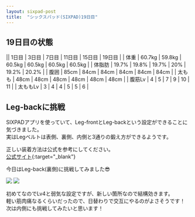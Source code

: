 ```yaml
---
layout: sixpad-post
title:  "シックスパッド(SIXPAD)19日目"
---
```


## 19日目の状態

|| 1日目 | 3日目 | 7日目 | 11日目 | 15日目 | 19日目 |
| 体重   | 60.7kg | 59.8kg | 60.5kg | 60.5kg | 60.5kg | 60.5kg |
| 体脂肪 | 19.7% | 19.8% | 19.7% | 20% | 19.2% | 20.2% |
| 腹囲 | 85cm | 84cm | 84cm | 84cm | 84cm | 84cm |
| 太もも | 48cm | 48cm | 48cm | 48cm | 48cm | 48cm |
| 腹筋Lv | 4 | 5 | 7 | 9 | 10 | 11 |
| 太ももLv | 3 | 4 | 4 | 5 | 5 | 6 |


## Leg-backに挑戦

SIXPADアプリを使っていて、Leg-frontとLeg-backという設定ができることに気づきました。  
実はLegベルトは表側、裏側、内側と3通りの鍛え方ができるようです。

正しい装着方法は公式を参考にしてください。  
[公式サイト](https://www.sixpad.jp/wmanu/legbelt/jp/training.html){:target="_blank"}


今日はLeg-back(裏側)に挑戦してみました😎

![]({{site.baseurl}}/sixpad/img/20180610_1.jpg)
![]({{site.baseurl}}/sixpad/img/20180610_2.jpg)

初めてなのでLv4と弱気な設定ですが、新しい箇所なので結構効きます。  
軽い筋肉痛なるくらいだったので、日替わりで交互にやるのがよさそうです！  
次は内側にも挑戦してみたいと思います！
